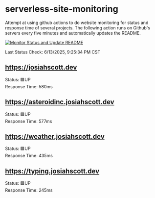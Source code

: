 # serverless-site-monitoring
Attempt at using github actions to do website monitoring for status and response time of several projects. The following action runs on Github's servers every five minutes and automatically updates the README.  

[![Monitor Status and Update README](https://github.com/JosiahSco/serverless-site-monitoring/actions/workflows/monitor.yaml/badge.svg)](https://github.com/JosiahSco/serverless-site-monitoring/actions/workflows/monitor.yaml)

Last Status Check: 6/13/2025, 9:25:34 PM CST

## https://josiahscott.dev
Status: 🟩UP  
Response Time: 580ms

## https://asteroidinc.josiahscott.dev
Status: 🟩UP  
Response Time: 577ms

## https://weather.josiahscott.dev
Status: 🟩UP  
Response Time: 435ms

## https://typing.josiahscott.dev
Status: 🟩UP  
Response Time: 245ms

